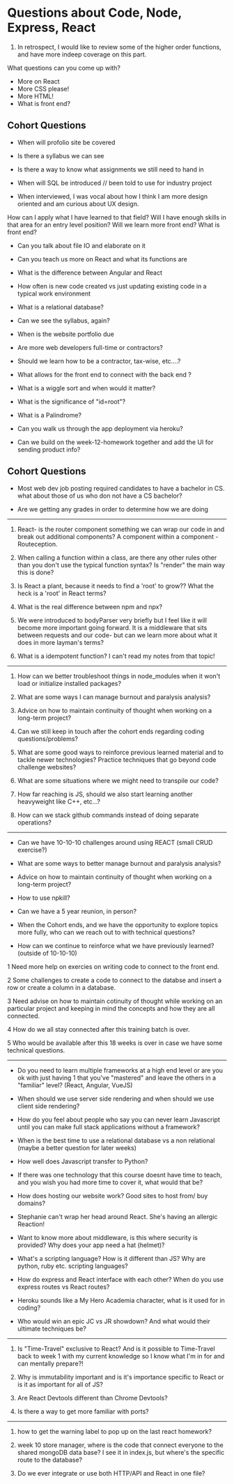 # Questions about Code, Node, Express, React

1) In retrospect, I would like to review some of the higher order functions, and have more indeep coverage on this part.

What questions can you come up with?
- More on React
- More CSS please!
- More HTML!
- What is front end?
 
## Cohort Questions

- When will profolio site be covered

- Is there a syllabus we can see

- Is there a way to know what assignments we still need to hand in

- When will SQL be introduced // been told to use for industry project

- When interviewed, I was vocal about how I think I am more design oriented and am curious about UX design. 
 
 How can I apply what I have learned to that field?
 Will I have enough skills in that area for an entry level position? 
 Will we learn more front end? 
 What is front end?

- Can you talk about file IO and elaborate on it

- Can you teach us more on React and what its functions are

- What is the difference between Angular and React

- How often is new code created vs just updating existing code in a typical work environment

- What is a relational database?

- Can we see the syllabus, again?

- When is the website portfolio due

- Are more web developers full-time or contractors?

- Should we learn how to be a contractor, tax-wise, etc....?

- What allows for the front end to connect with the back end ?

- What is a wiggle sort and when would it matter?

- What is the significance of "id=root"?

- What is a Palindrome?

- Can you walk us through the app deployment via heroku?

- Can we build on the week-12-homework together and add the UI for sending product info?

## Cohort Questions

- Most web dev job posting required candidates to have a bachelor in CS. what about those of us who don not have a CS bachelor?

- Are we getting any grades in order to determine how we are doing 

----

1. React- is the router component something we can wrap our code in and break out additional components? A component within a component - Routeception.

2. When calling a function within a class, are there any other rules other than you don't use the typical function syntax? Is "render" the main way this is done?

3. Is React a plant, because it needs to find a 'root' to grow?? What the heck is a 'root' in React terms?

4. What is the real difference between npm and npx?

5. We were introduced to bodyParser very briefly but I feel like it will become more important going forward. It is a middleware that sits between requests and our code- but can we learn more about what it does in more layman's terms?

6. What is a idempotent function? I can't read my notes from that topic!

----

1. How can we better troubleshoot things in node_modules when it won't load or initialize installed packages?

2. What are some ways I can manage burnout and paralysis analysis?

3. Advice on how to maintain continuity of thought when working on a long-term project?

4. Can we still keep in touch after the cohort ends regarding coding questions/problems?

5. What are some good ways to reinforce previous learned material and to tackle newer technologies? Practice techniques that go beyond code challenge websites? 

6. What are some situations where we might need to transpile our code?

7. How far reaching is JS, should we also start learning another heavyweight like C++, etc...?

8. How can we stack github commands instead of doing separate operations?

----

- Can we have 10-10-10 challenges around using REACT (small CRUD exercise?)

- What are some ways to better manage burnout and paralysis analysis?

- Advice on how to maintain continuity of thought when working on a long-term project?

- How to use npkill?

- Can we have a 5 year reunion, in person?

- When the Cohort ends, and we have the opportunity to explore topics more fully, who can we reach out to with technical questions?

- How can we continue to reinforce what we have previously learned? (outside of 10-10-10)

1 Need more help on exercies on writing code to connect to the front end.

2 Some challenges to create a code to connect to the databse and insert a row or create a column in a database.

3 Need advise on how to maintain cotinuity of thought while working on an particular project and keeping in mind the concepts and how they are all connected.

4 How do we all stay connected after this training batch is over.

5 Who would be available after this 18 weeks is over in case we have some technical questions.

-----

- Do you need to learn multiple frameworks at a high end level or are you ok with just having 1 that you've "mastered" and leave the others in a "familiar" level? (React, Angular, VueJS)

- When should we use server side rendering and when should we use client side rendering?

- How do you feel about people who say you can never learn Javascript until you can make full stack applications without a framework?

- When is the best time to use a relational database vs a non relational (maybe a better question for later weeks)

- How well does Javascript transfer to Python?

- If there was one technology that this course doesnt have time to teach, and you wish you had more time to cover it, what would that be?

- How does hosting our website work? Good sites to host from/ buy domains?

- Stephanie can't wrap her head around React. She's having an allergic Reaction!

- Want to know more about middleware, is this where security is provided? Why does your app need a hat (helmet)?

- What's a scripting language? How is it different than JS? Why are python, ruby etc. scripting languages?

- How do express and React interface with each other? When do you use express routes vs React routes?

- Heroku sounds like a My Hero Academia character, what is it used for in coding?

- Who would win an epic JC vs JR showdown? And what would their ultimate techniques be?

----

1. Is "Time-Travel" exclusive to React? And is it possible to Time-Travel back to week 1 with my current knowledge so I know what I'm in for and can mentally prepare?!

2. Why is immutability important and is it's importance specific to React or is it as important for all of JS?

3. Are React Devtools different than Chrome Devtools?

4. Is there a way to get more familiar with ports?

----

1. how to get the warning label to pop up on the last react homework?

2. week 10 store manager, where is the code that connect everyone to the shared mongoDB data base? I see it in index.js, but where's the specific route to the database?

3. Do we ever integrate or use both HTTP/API and React in one file?

